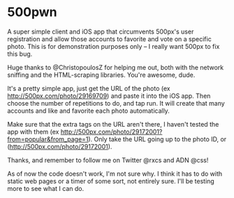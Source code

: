 500pwn
======

  A super simple client and iOS app that circumvents 500px's user registration and allow those accounts to favorite and vote on a specific photo. This is for demonstration purposes only – I really want 500px to fix this bug.

  Huge thanks to @ChristopoulosZ for helping me out, both with the network sniffing and the HTML-scraping libraries. You're awesome, dude.

  It's a pretty simple app, just get the URL of the photo (ex http://500px.com/photo/29169709) and paste it into the iOS app. Then choose the number of repetitions to do, and tap run. It will create that many accounts and like and favorite each photo automatically.

  Make sure that the extra tags on the URL aren't there, I haven't tested the app with them (ex http://500px.com/photo/29172001?from=popular&from_page=1). Only take the URL going up to the photo ID, or (http://500px.com/photo/29172001).

  Thanks, and remember to follow me on Twitter @rxcs and ADN @css!
  
  As of now the code doesn't work, I'm not sure why. I think it has to do with static web pages or a timer of some sort, not entirely sure. I'll be testing more to see what I can do.
